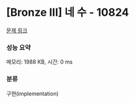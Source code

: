 # [Bronze III] 네 수 - 10824 

[문제 링크](https://www.acmicpc.net/problem/10824) 

### 성능 요약

메모리: 1988 KB, 시간: 0 ms

### 분류

구현(implementation)

